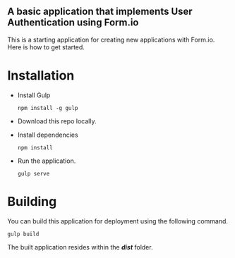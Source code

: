 A basic application that implements User Authentication using Form.io
----------------------------------

This is a starting application for creating new applications with Form.io.  Here is how to get started.

Installation
=============

 - Install Gulp
 
    ```
    npm install -g gulp
    ```
    
  - Download this repo locally.
  - Install dependencies
    ```
    npm install
    ```
  - Run the application.
    ```
    gulp serve
    ```
    
Building
===============
You can build this application for deployment using the following command.

```
gulp build
```

The built application resides within the ***dist*** folder.
